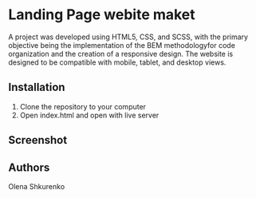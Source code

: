 # Landing Page webite maket
A project was developed using HTML5, CSS, and SCSS, with the primary objective being the implementation
of the BEM methodologyfor code organization and the creation of a responsive design.
The website is designed to be compatible with mobile, tablet, and desktop views.


## Installation

1. Clone the repository to your computer
2. Open index.html and open with live server

 ## Screenshot

 
 
 
 
 
 
 
 
 
 
 
 
 
 ## Authors
 Olena Shkurenko 
